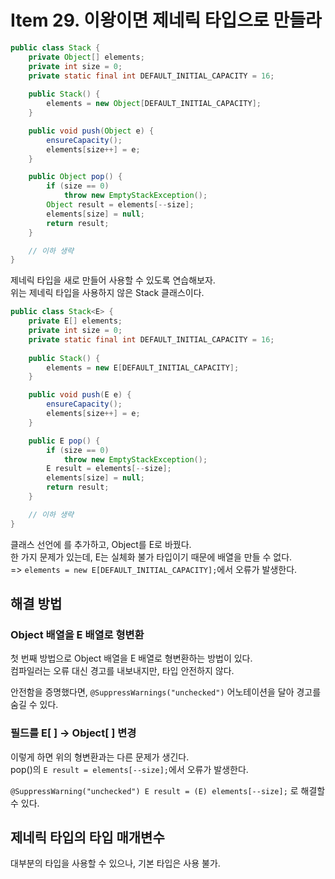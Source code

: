# Item 29. 이왕이면 제네릭 타입으로 만들라

```java
public class Stack {
    private Object[] elements;
    private int size = 0;
    private static final int DEFAULT_INITIAL_CAPACITY = 16;
    
    public Stack() {
        elements = new Object[DEFAULT_INITIAL_CAPACITY];
    }

    public void push(Object e) {
        ensureCapacity();
        elements[size++] = e;
    }

    public Object pop() {
        if (size == 0)
            throw new EmptyStackException();
        Object result = elements[--size];
        elements[size] = null;
        return result;
    }

    // 이하 생략
}
```
제네릭 타입을 새로 만들어 사용할 수 있도록 연습해보자.  
위는 제네릭 타입을 사용하지 않은 Stack 클래스이다.

```java
public class Stack<E> {
    private E[] elements;
    private int size = 0;
    private static final int DEFAULT_INITIAL_CAPACITY = 16;
    
    public Stack() {
        elements = new E[DEFAULT_INITIAL_CAPACITY];
    }

    public void push(E e) {
        ensureCapacity();
        elements[size++] = e;
    }

    public E pop() {
        if (size == 0)
            throw new EmptyStackException();
        E result = elements[--size];
        elements[size] = null;
        return result;
    }

    // 이하 생략
}
```
클래스 선언에 <E>를 추가하고, Object를 E로 바꿨다.  
한 가지 문제가 있는데, E는 실체화 불가 타입이기 때문에 배열을 만들 수 없다.  
=> `elements = new E[DEFAULT_INITIAL_CAPACITY];`에서 오류가 발생한다.

## 해결 방법
### Object 배열을 E 배열로 형변환
첫 번째 방법으로 Object 배열을 E 배열로 형변환하는 방법이 있다.  
컴파일러는 오류 대신 경고를 내보내지만, 타입 안전하지 않다.  

안전함을 증명했다면, `@SuppressWarnings("unchecked")` 어노테이션을 달아 경고를 숨길 수 있다.

### 필드를 E[ ] -> Object[ ] 변경
이렇게 하면 위의 형변환과는 다른 문제가 생긴다.  
pop()의 `E result = elements[--size];`에서 오류가 발생한다.  

`@SuppressWarning("unchecked")
E result = (E) elements[--size];`
로 해결할 수 있다.


## 제네릭 타입의 타입 매개변수
대부분의 타입을 사용할 수 있으나, 기본 타입은 사용 불가.